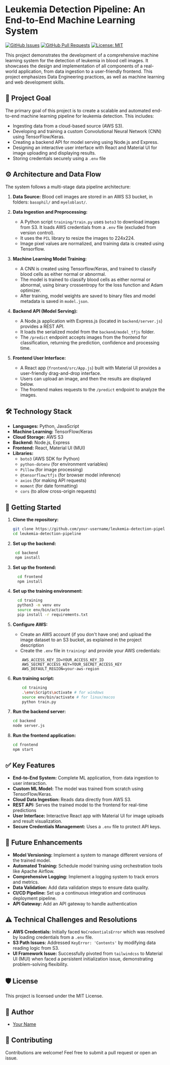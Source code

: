 # Leukemia Detection Pipeline: An End-to-End Machine Learning System

[![GitHub Issues](https://img.shields.io/github/issues/ManuToniotti/leukemia-detection-pipeline)](https://github.com/ManuToniotti/leukemia-detection-pipeline/issues)
[![GitHub Pull Requests](https://img.shields.io/github/pulls/ManuToniotti/leukemia-detection-pipeline)](https://github.com/ManuToniotti/leukemia-detection-pipeline/pulls)
[![License: MIT](https://img.shields.io/badge/License-MIT-yellow.svg)](https://opensource.org/licenses/MIT)


This project demonstrates the development of a comprehensive machine learning system for the detection of leukemia in blood cell images. It showcases the design and implementation of all components of a real-world application, from data ingestion to a user-friendly frontend. This project emphasizes Data Engineering practices, as well as machine learning and web development skills.

## 🎯 Project Goal

The primary goal of this project is to create a scalable and automated end-to-end machine learning pipeline for leukemia detection. This includes:

-   Ingesting data from a cloud-based source (AWS S3).
-   Developing and training a custom Convolutional Neural Network (CNN) using TensorFlow/Keras.
-   Creating a backend API for model serving using Node.js and Express.
-   Designing an interactive user interface with React and Material UI for image uploading and displaying results.
-  Storing credentials securely using a `.env` file

## ⚙️ Architecture and Data Flow

The system follows a multi-stage data pipeline architecture:

1.  **Data Source:** Blood cell images are stored in an AWS S3 bucket, in folders: `basophil/` and `myeloblast/`.

2.  **Data Ingestion and Preprocessing:**
    -   A Python script `training/train.py` uses `boto3` to download images from S3. It loads AWS credentials from a `.env` file (excluded from version control).
    -   It uses the `PIL` library to resize the images to 224x224.
    -   Image pixel values are normalized, and training data is created using Tensorflow.

3.  **Machine Learning Model Training:**
    -  A CNN is created using Tensorflow/Keras, and trained to classify blood cells as either normal or abnormal.
    -  The model is trained to classify blood cells as either normal or abnormal, using binary crossentropy for the loss function and Adam optimizer.
    -   After training, model weights are saved to binary files and model metadata is saved in `model.json`.

4.  **Backend API (Model Serving):**
    -   A Node.js application with Express.js (located in `backend/server.js`) provides a REST API.
    -  It loads the serialized model from the `backend/model_tfjs` folder.
    -   The `/predict` endpoint accepts images from the frontend for classification, returning the prediction, confidence and processing time.

5.  **Frontend User Interface:**
    -   A React app (`frontend/src/App.js`) built with Material UI provides a user-friendly drag-and-drop interface.
     - Users can upload an image, and then the results are displayed below.
    -  The frontend makes requests to the `/predict` endpoint to analyze the images.

## 🛠️ Technology Stack

-   **Languages:** Python, JavaScript
-   **Machine Learning:** TensorFlow/Keras
-   **Cloud Storage:** AWS S3
-   **Backend:** Node.js, Express
-   **Frontend:** React, Material UI (MUI)
-   **Libraries:**
    -   `boto3` (AWS SDK for Python)
    -   `python-dotenv` (for environment variables)
    -   `Pillow` (for image processing)
    -   `@tensorflow/tfjs` (for browser model inference)
    -   `axios` (for making API requests)
    -   `moment` (for date formatting)
    - `cors` (to allow cross-origin requests)

## 🚀 Getting Started

1.  **Clone the repository:**

    ```bash
    git clone https://github.com/your-username/leukemia-detection-pipeline.git
    cd leukemia-detection-pipeline
    ```
2.  **Set up the backend:**
    ```bash
     cd backend
     npm install
    ```
3.  **Set up the frontend:**
     ```bash
       cd frontend
       npm install
    ```
4. **Set up the training environment:**
    ```bash
      cd training
      python3 -m venv env
      source env/bin/activate
      pip install -r requirements.txt
    ```
5. **Configure AWS:**
    - Create an AWS account (if you don't have one) and upload the image dataset to an S3 bucket, as explained in the project description
    -  Create the `.env` file in `training/` and provide your AWS credentials:
    ```env
        AWS_ACCESS_KEY_ID=YOUR_ACCESS_KEY_ID
        AWS_SECRET_ACCESS_KEY=YOUR_SECRET_ACCESS_KEY
        AWS_DEFAULT_REGION=your-aws-region
    ```

6. **Run training script:**
    ```bash
        cd training
        .\env\Scripts\activate # for windows
        source env/bin/activate # for linux/macos
        python train.py
    ```

7.  **Run the backend server:**
    ```bash
    cd backend
    node server.js
    ```
8.  **Run the frontend application:**
    ```bash
    cd frontend
    npm start
    ```

## ✅ Key Features

-  **End-to-End System:** Complete ML application, from data ingestion to user interaction.
-  **Custom ML Model:** The model was trained from scratch using TensorFlow/Keras.
-   **Cloud Data Ingestion:** Reads data directly from AWS S3.
-   **REST API:** Serves the trained model to the frontend for real-time predictions
-   **User Interface:** Interactive React app with Material UI for image uploads and result visualization.
-  **Secure Credentials Management:** Uses a `.env` file to protect API keys.

## 🚧 Future Enhancements

-   **Model Versioning:** Implement a system to manage different versions of the trained model.
-   **Automated Training:** Schedule model training using orchestration tools like Apache Airflow.
-  **Comprehensive Logging:** Implement a logging system to track errors and metrics.
-   **Data Validation:** Add data validation steps to ensure data quality.
-   **CI/CD Pipeline:** Set up a continuous integration and continuous deployment pipeline.
-  **API Gateway:** Add an API gateway to handle authentication

## ⚠️ Technical Challenges and Resolutions

-   **AWS Credentials:** Initially faced `NoCredentialsError` which was resolved by loading credentials from a `.env` file.
-   **S3 Path Issues:** Addressed `KeyError: 'Contents'` by modifying data reading logic from S3.
-   **UI Framework Issue:** Successfully pivoted from `tailwindcss` to Material UI (MUI) when faced a persistent initialization issue, demonstrating problem-solving flexibility.

## 🛡️ License

This project is licensed under the MIT License.

##  👤 Author

   -   [Your Name](https://github.com/your-username)

##  🤝 Contributing

Contributions are welcome! Feel free to submit a pull request or open an issue.